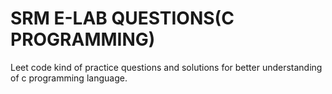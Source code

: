 # SRM E-LAB  QUESTIONS(C PROGRAMMING)
 Leet code kind of practice questions and solutions for better understanding of c programming language.
